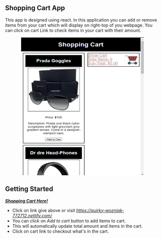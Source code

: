 ## Shopping Cart App
This app is designed using react. In this application you can add or remove items from your cart which will display on right-top of you webpage. You can click on cart Link to check items in your cart with their amount.

<p align="center"><img src='Screenshot (13).png' width="400px" height="450px"></p>

## Getting Started
___[Shopping Cart Here!](https://quirky-wozniak-772712.netlify.com/)___
* Click on link give above or visit _https://quirky-wozniak-772712.netlify.com/_
* You can click on _Add to cart_ button to add items to cart.
* This will automatically update total amount and items in the cart.
* Click on cart link to checkout what's in the cart.
